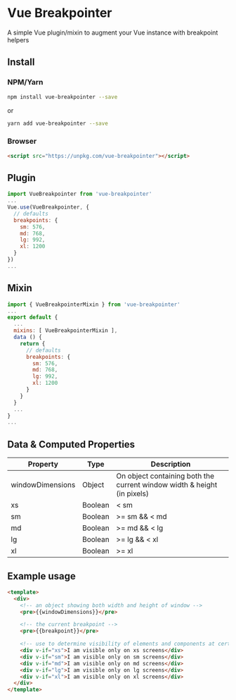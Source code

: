 # Vue Breakpointer

A simple Vue plugin/mixin to augment your Vue instance with breakpoint helpers

## Install

### NPM/Yarn

```bash
npm install vue-breakpointer --save
```

or

```bash
yarn add vue-breakpointer --save
```

### Browser

```html
<script src="https://unpkg.com/vue-breakpointer"></script>
```

## Plugin

```js
import VueBreakpointer from 'vue-breakpointer'
...
Vue.use(VueBreakpointer, {
  // defaults
  breakpoints: {
    sm: 576,
    md: 768,
    lg: 992,
    xl: 1200
  }
})
...
```

## Mixin

```js
import { VueBreakpointerMixin } from 'vue-breakpointer'
...
export default {
  ...
  mixins: [ VueBreakpointerMixin ],
  data () {
    return {
      // defaults
      breakpoints: {
        sm: 576,
        md: 768,
        lg: 992,
        xl: 1200
      }
    }
  }
  ...
}
...
```

## Data & Computed Properties

| Property  | Type | Description |
| ------------- | ------------- | ------------- |
| windowDimensions  | Object | On object containing both the current window width & height (in pixels)  |
| xs  | Boolean | < sm |
| sm  | Boolean | >= sm && < md  |
| md  | Boolean | >= md && < lg  |
| lg  | Boolean | >= lg && < xl  |
| xl  | Boolean | >= xl  |

## Example usage

```html
<template>
  <div>
    <!-- an object showing both width and height of window -->
    <pre>{{windowDimensions}}</pre>

    <!-- the current breakpoint -->
    <pre>{{breakpoint}}</pre>

    <!-- use to determine visibility of elements and components at certain breakpoints -->
    <div v-if="xs">I am visible only on xs screens</div>
    <div v-if="sm">I am visible only on sm screens</div>
    <div v-if="md">I am visible only on md screens</div>
    <div v-if="lg">I am visible only on lg screens</div>
    <div v-if="xl">I am visible only on xl screens</div>
  </div>
</template>
```
